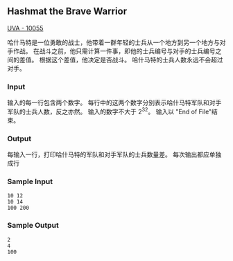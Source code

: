 ## Hashmat the Brave Warrior

[UVA - 10055 ](https://vjudge.net/problem/UVA-10055/origin)

哈什马特是一位勇敢的战士，他带着一群年轻的士兵从一个地方到另一个地方与对手作战。 在战斗之前，他只需计算一件事，即他的士兵编号与对手的士兵编号之间的差值。 根据这个差值，他决定是否战斗。 哈什马特的士兵人数永远不会超过对手。

### **Input**

输入的每一行包含两个数字。 每行中的这两个数字分别表示哈什马特军队和对手军队的士兵人数，反之亦然。 输入的数字不大于 $2^{32}$。 输入以 "End of File"结束。

### **Output**

每输入一行，打印哈什马特的军队和对手军队的士兵数量差。 每次输出都应单独成行

### **Sample Input**

```
10 12
10 14
100 200
```

### **Sample Output**

```
2
4
100
```
